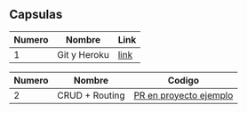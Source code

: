 
## Capsulas

| Numero            | Nombre                  | Link                                                               |
|-------------------|-------------------------|--------------------------------------------------------------------|
| 1  | Git y Heroku | [link](https://drive.google.com/file/d/1keFJ_ePFT1rEFICdSbdeKF13zkgrXIQk/view?usp=sharing)   |


| Numero              | Nombre                 | Codigo                                                             |
|---------------------|------------------------|--------------------------------------------------------------------|
| 2  | CRUD + Routing | [PR en proyecto ejemplo](https://drive.google.com/file/d/1keFJ_ePFT1rEFICdSbdeKF13zkgrXIQk/view?usp=sharing) |